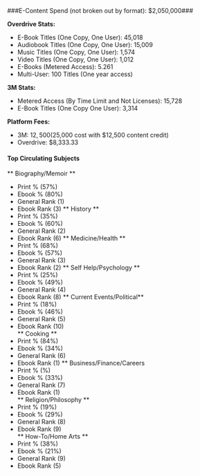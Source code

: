 ###E-Content Spend (not broken out by format): $2,050,000###

**Overdrive Stats:**
* E-Book Titles (One Copy, One User): 45,018
* Audiobook Titles (One Copy, One User): 15,009
* Music Titles (One Copy, One User): 1,574
* Video Titles (One Copy, One User): 1,012
* E-Books (Metered Access): 5.261
* Multi-User: 100 Titles (One year access)

**3M Stats:**
* Metered Access (By Time Limit and Not Licenses): 15,728
* E-Book Titles (One Copy One User): 3,314

**Platform Fees:**
* 3M: $12,500 ($25,000 cost with $12,500 content credit)
* Overdrive: $8,333.33

#### Top Circulating Subjects	####
** Biography/Memoir **  
* Print %	(57%)  
* Ebook % (80%)   
* General Rank (1)      
* Ebook Rank (3)
** History **
* Print % (35%)  
* Ebook % (60%)   
* General Rank (2)      
* Ebook Rank (6)
** Medicine/Health **	
* Print % (68%)  
* Ebook % (57%)   
* General Rank (3)      
* Ebook Rank (2)
** Self Help/Psychology  **
* Print % (25%)  
* Ebook % (49%)   
* General Rank (4)      
* Ebook Rank (8)
** Current Events/Political**
* Print % (18%)  
* Ebook % (46%)   
* General Rank (5)      
* Ebook Rank (10)	
** Cooking **	
* Print % (84%)  
* Ebook % (34%)   
* General Rank (6)      
* Ebook Rank (1)
** Business/Finance/Careers
* Print % (%)  
* Ebook % (33%)   
* General Rank (7)      
* Ebook Rank (1)	
** Religion/Philosophy **
* Print % (19%)  
* Ebook % (29%)   
* General Rank (8)      
* Ebook Rank (9)	
** How-To/Home Arts **	
* Print % (38%)  
* Ebook % (21%)   
* General Rank (9)      
* Ebook Rank (5)